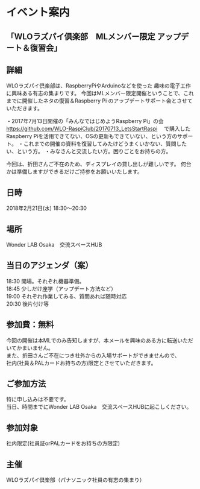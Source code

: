 # イベント案内
## 「WLOラズパイ倶楽部　MLメンバー限定 アップデート＆復習会」

## 詳細
WLOラズパイ倶楽部は、RaspberryPiやArduinoなどを使った 趣味の電子工作に興味ある有志の集まりです。 
今回はMLメンバー限定開催ということで、これまでに開催したネタの復習＆Raspberry Pi
のアップデートサポート会とさせていただきます。

・2017年7月13日開催の「みんなではじめようRaspberry Pi」の会
　https://github.com/WLO-RaspiClub/20170713_LetsStartRaspi
　で購入したRaspberry Piを活用できてない、OSの更新もできていない、という方のサポート。
・これまでの開催の資料を復習してみたけどうまくいかない、質問したい、という方。
・みなさんと交流したい方。困りごとをお持ちの方。

今回は、折田さんご不在のため、ディスプレイの貸し出しが難しいです。
何台かは準備しますができるだけご持参をお願いいたします。

## 日時
2018年2月21日(水) 18:30～20:30　<br>

## 場所
Wonder LAB Osaka　交流スペースHUB

## 当日のアジェンダ（案）<br>
18:30 開場。それぞれ機器準備。<br>
18:45 少しだけ座学（アップデート方法など）<br>
19:00 それぞれ作業してみる、質問あれば随時対応<br>
20:30 後片付け等<br>


## 参加費：無料
今回の開催は本MLでのみ告知しますが、本メールを興味のある方に転送いただいてかまいません。<br>
また、折田さんご不在につき社外からの入場サポートができませんので、<br>
社内(社員＆PALカードお持ちの方)限定とさせていただきます。<br>

## ご参加方法
特に申し込みは不要です。<br>
当日、時間までにWonder LAB Osaka　交流スペースHUBに起こしください。<br>

## 参加対象
社内限定(社員証orPALカードをお持ちの方限定)<br>

## 主催
WLOラズパイ倶楽部（パナソニック社員の有志の集まり）<br>
